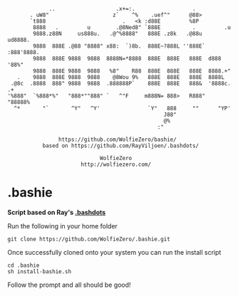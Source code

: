 

                 ..                   .x+=:.                  .               
           . uW8"                    z`    ^%    .uef^"      @88>             
           `t888                        .   <k :d88E         %8P              
            8888   .         u        .@8Ned8" `888E          .         .u    
            9888.z88N     us888u.   .@^%8888"   888E .z8k   .@88u    ud8888.  
            9888  888E .@88 "8888" x88:  `)8b.  888E~?888L ''888E` :888'8888. 
            9888  888E 9888  9888  8888N=*8888  888E  888E   888E  d888 '88%" 
            9888  888E 9888  9888   %8"    R88  888E  888E   888E  8888.+"    
       .    9888  888E 9888  9888    @8Wou 9%   888E  888E   888E  8888L      
     .@8c  .8888  888" 9888  9888  .888888P`    888E  888E   888&  '8888c. .+ 
    '%888"  `%888*%"   "888*""888" `   ^"F     m888N= 888>   R888"  "88888%   
      ^*       "`       ^Y"   ^Y'               `Y"   888     ""      "YP'    
                                                     J88"                     
                                                     @%                       
                                                   :"                         

                    https://github.com/WolfieZero/bashie/
               based on https://github.com/RayViljoen/.bashdots/

                                 WolfieZero
                           http://wolfiezero.com/


.bashie
===============================================================================

**Script based on Ray's [.bashdots]**

Run the following in your home folder

    git clone https://github.com/WolfieZero/.bashie.git

Once successfully cloned onto your system you can run the install script

    cd .bashie
    sh install-bashie.sh

Follow the prompt and all should be good!


[.bashdots]: https://github.com/RayViljoen/.bashdots/
